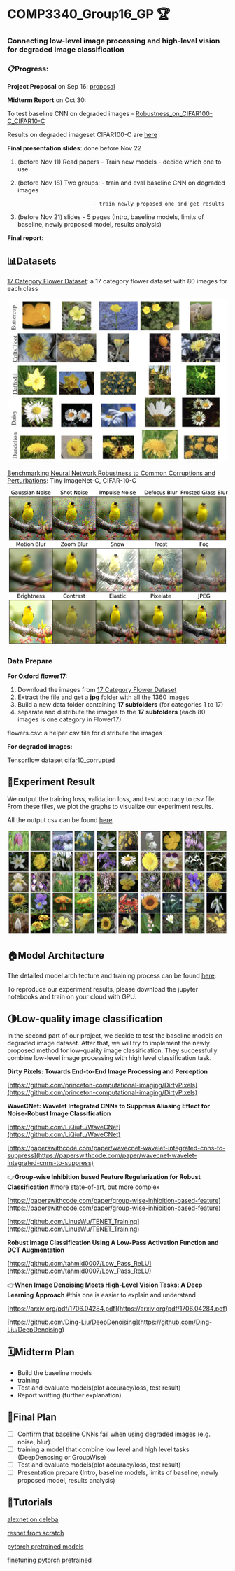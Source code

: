 # COMP3340_Group16_GP 🏆

### **Connecting low-level image processing and high-level vision for degraded image classification**

### 📋Progress:

**Project Proposal** on Sep 16: [proposal](https://github.com/SUcy6/COMP3340_GP/blob/main/COMP3340_Group%2016_Proposal.pdf)

**Midterm Report** on Oct 30:

To test baseline CNN on degraded images - [Robustness_on_CIFAR100-C_CIFAR10-C](https://github.com/shaktiwadekar9/Robustness_on_CIFAR100-C_CIFAR10-C)

Results on degraded imageset CIFAR100-C are [here](https://github.com/SUcy6/COMP3340_GP/tree/main/cifar100-C_results)

**Final presentation slides**: done before Nov 22

1. (before Nov 11) Read papers - Train new models - decide which one to use  

2. (before Nov 18) Two groups: - train and eval baseline CNN on degraded images
                               
                               - train newly proposed one and get results
                               
3. (before Nov 21) slides - 5 pages (Intro, baseline models, limits of baseline, newly proposed model, results analysis)

**Final report**:

## 📊Datasets

[17 Category Flower Dataset](https://www.robots.ox.ac.uk/~vgg/data/flowers/17/): a 17 category flower dataset with 80 images for each class

![flower17.png](media/flower17.png)

[Benchmarking Neural Network Robustness to Common Corruptions and Perturbations](https://github.com/hendrycks/robustness): Tiny ImageNet-C, CIFAR-10-C

![imagenet-c.png](media/imagenet-c.png)

### Data Prepare

**For Oxford flower17:**

1. Download the images from [17 Category Flower Dataset](https://www.robots.ox.ac.uk/~vgg/data/flowers/17/)
2. Extract the file and get a **jpg** folder with all the 1360 images
3. Build a new data folder containing **17 subfolders** (for categories 1 to 17)
4. separate and distribute the images to the **17 subfolders** (each 80 images is one category in Flower17)

flowers.csv: a helper csv file for distribute the images


**For degraded images:**

Tensorflow dataset [cifar10_corrupted](https://www.tensorflow.org/datasets/catalog/cifar10_corrupted)

## 📌Experiment Result

We output the training loss, validation loss, and test accuracy to csv file. From these files, we plot the graphs to visualize our experiment results.

All the output csv can be found [here](https://github.com/SUcy6/COMP3340_GP/tree/main/output).

![result.png](media/result.png)

## 🏠Model Architecture

The detailed model architecture and training process can be found [here](https://github.com/SUcy6/COMP3340_GP/tree/main/Model).

To reproduce our experiment results, please download the jupyter notebooks and train on your cloud with GPU.

## 🌗Low-quality image classification

In the second part of our project, we decide to test the baseline models on degraded image dataset. After that, we will try to implement the newly proposed method for low-quality image classification. They successfully combine low-level image processing with high level classification task.

****Dirty Pixels: Towards End-to-End Image Processing and Perception****

[https://github.com/princeton-computational-imaging/DirtyPixels](https://github.com/princeton-computational-imaging/DirtyPixels)

**WaveCNet: Wavelet Integrated CNNs to Suppress Aliasing Effect for Noise-Robust Image Classification**

[https://github.com/LiQiufu/WaveCNet](https://github.com/LiQiufu/WaveCNet)

[https://paperswithcode.com/paper/wavecnet-wavelet-integrated-cnns-to-suppress](https://paperswithcode.com/paper/wavecnet-wavelet-integrated-cnns-to-suppress)

:point_right:**Group-wise Inhibition based Feature Regularization for Robust Classification**
#more state-of-art, but more complex

[https://paperswithcode.com/paper/group-wise-inhibition-based-feature](https://paperswithcode.com/paper/group-wise-inhibition-based-feature)

[https://github.com/LinusWu/TENET_Training](https://github.com/LinusWu/TENET_Training)

****Robust Image Classification Using A Low-Pass Activation Function and DCT Augmentation****

[https://github.com/tahmid0007/Low_Pass_ReLU](https://github.com/tahmid0007/Low_Pass_ReLU)

:point_right:**When Image Denoising Meets High-Level Vision Tasks: A Deep Learning Approach**
#this one is easier to explain and understand

[https://arxiv.org/pdf/1706.04284.pdf](https://arxiv.org/pdf/1706.04284.pdf)

[https://github.com/Ding-Liu/DeepDenoising](https://github.com/Ding-Liu/DeepDenoising)

## 🗓️Midterm Plan

- Build the baseline models
- training
- Test and evaluate models(plot accuracy/loss, test result)
- Report writting (further explanation)

## 📝Final Plan

- [ ] Confirm that baseline CNNs fail when using degraded images (e.g. noise, blur)
- [ ] training a model that combine low level and high level tasks (DeepDenosing or GroupWise)
- [ ] Test and evaluate models(plot accuracy/loss, test result)
- [ ] Presentation prepare (Intro, baseline models, limits of baseline, newly proposed model, results analysis)

## 🤡Tutorials

[alexnet on celeba](https://www.youtube.com/watch?v=6c8WFGbPHpE)

[resnet from scratch](https://www.youtube.com/watch?v=DkNIBBBvcPs)

[pytorch pretrained models](https://www.youtube.com/watch?v=qaDe0qQZ5AQ&t=14s)

[finetuning pytorch pretrained](https://pytorch.org/tutorials/beginner/finetuning_torchvision_models_tutorial.html)
